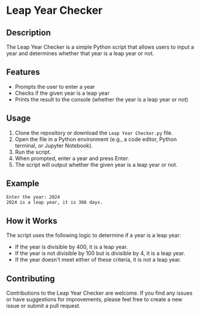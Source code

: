 # Leap Year Checker

## Description
The Leap Year Checker is a simple Python script that allows users to input a year and determines whether that year is a leap year or not.

## Features
- Prompts the user to enter a year
- Checks if the given year is a leap year
- Prints the result to the console (whether the year is a leap year or not)

## Usage
1. Clone the repository or download the `Leap Year Checker.py` file.
2. Open the file in a Python environment (e.g., a code editor, Python terminal, or Jupyter Notebook).
3. Run the script.
4. When prompted, enter a year and press Enter.
5. The script will output whether the given year is a leap year or not.

## Example
```
Enter the year: 2024
2024 is a leap year, it is 366 days.
```

## How it Works
The script uses the following logic to determine if a year is a leap year:
- If the year is divisible by 400, it is a leap year.
- If the year is not divisible by 100 but is divisible by 4, it is a leap year.
- If the year doesn't meet either of these criteria, it is not a leap year.

## Contributing
Contributions to the Leap Year Checker are welcome. If you find any issues or have suggestions for improvements, please feel free to create a new issue or submit a pull request.
